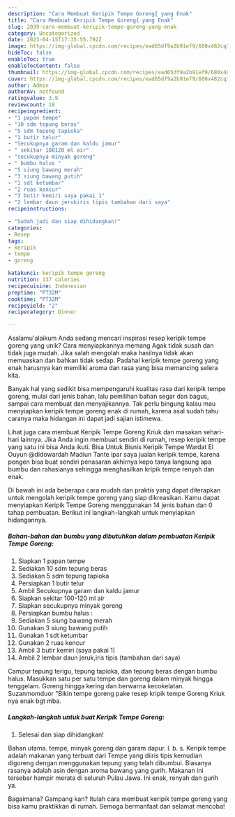 ```yaml
---
description: "Cara Membuat Keripik Tempe Goreng{ yang Enak"
title: "Cara Membuat Keripik Tempe Goreng{ yang Enak"
slug: 2039-cara-membuat-keripik-tempe-goreng-yang-enak
category: Uncategorized
date: 2023-04-15T17:35:55.792Z
image: https://img-global.cpcdn.com/recipes/ead65df9a2b91ef9/680x482cq70/keripik-tempe-goreng-foto-resep-utama.jpg
hideToc: false
enableToc: true
enableTocContent: false
thumbnail: https://img-global.cpcdn.com/recipes/ead65df9a2b91ef9/680x482cq70/keripik-tempe-goreng-foto-resep-utama.jpg
cover: https://img-global.cpcdn.com/recipes/ead65df9a2b91ef9/680x482cq70/keripik-tempe-goreng-foto-resep-utama.jpg
author: Admin
authorAv: notfound
ratingvalue: 3.9
reviewcount: 18
recipeingredient:
- "1 papan tempe"
- "10 sdm tepung beras"
- "5 sdm tepung tapioka"
- "1 butir telur"
- "Secukupnya garam dan kaldu jamur"
- " sekitar 100120 ml air"
- "secukupnya minyak goreng"
- " bumbu halus "
- "5 siung bawang merah"
- "3 siung bawang putih"
- "1 sdt ketumbar"
- "2 ruas kencur"
- "3 butir kemiri saya pakai 1"
- "2 lembar daun jerukiris tipis tambahan dari saya"
recipeinstructions:

- "Sudah jadi dan siap dihidangkan!"
categories:
- Resep
tags:
- keripik
- tempe
- goreng

katakunci: keripik tempe goreng 
nutrition: 137 calories
recipecuisine: Indonesian
preptime: "PT32M"
cooktime: "PT32M"
recipeyield: "2"
recipecategory: Dinner

---
```



Asalamu'alaikum Anda sedang mencari inspirasi resep keripik tempe goreng yang unik? Cara menyiapkannya memang Agak tidak susah dan tidak juga mudah. Jika salah mengolah maka hasilnya tidak akan memuaskan dan bahkan tidak sedap. Padahal keripik tempe goreng yang enak harusnya kan memiliki aroma dan rasa yang bisa memancing selera kita.


Banyak hal yang sedikit bisa mempengaruhi kualitas rasa dari keripik tempe goreng, mulai dari jenis bahan, lalu pemilihan bahan segar dan bagus, sampai cara membuat dan menyajikannya. Tak perlu bingung kalau mau menyiapkan keripik tempe goreng enak di rumah, karena asal sudah tahu caranya maka hidangan ini dapat jadi sajian istimewa.

Lihat juga cara membuat Keripik Tempe Goreng Kriuk dan masakan sehari-hari lainnya. Jika Anda ingin membuat sendiri di rumah, resep keripik tempe yang satu ini bisa Anda ikuti. Bisa Untuk Bisnis Keripik Tempe Wardat El Ouyun @didowardah Madiun Tante ipar saya jualan keripik tempe, karena pengen bisa buat sendiri penasaran akhirnya kepo tanya langsung apa bumbu dan rahasianya sehingga menghasilkan kripik tempe renyah dan enak.


Di bawah ini ada beberapa cara mudah dan praktis yang dapat diterapkan untuk mengolah keripik tempe goreng yang siap dikreasikan. Kamu dapat menyiapkan Keripik Tempe Goreng menggunakan 14 jenis bahan dan 0 tahap pembuatan. Berikut ini langkah-langkah untuk menyiapkan hidangannya.

<!--inarticleads1-->

##### Bahan-bahan dan bumbu yang dibutuhkan dalam pembuatan Keripik Tempe Goreng:

1. Siapkan 1 papan tempe
1. Sediakan 10 sdm tepung beras
1. Sediakan 5 sdm tepung tapioka
1. Persiapkan 1 butir telur
1. Ambil Secukupnya garam dan kaldu jamur
1. Siapkan  sekitar 100-120 ml air
1. Siapkan secukupnya minyak goreng
1. Persiapkan  bumbu halus :
1. Sediakan 5 siung bawang merah
1. Gunakan 3 siung bawang putih
1. Gunakan 1 sdt ketumbar
1. Gunakan 2 ruas kencur
1. Ambil 3 butir kemiri (saya pakai 1)
1. Ambil 2 lembar daun jeruk,iris tipis (tambahan dari saya)


Campur tepung terigu, tepung tapioka, dan tepung beras dengan bumbu halus. Masukkan satu per satu tempe dan goreng dalam minyak hingga tenggelam. Goreng hingga kering dan berwarna kecokelatan. Suzanmomduor &#34;Bikin tempe goreng pake resep kripik tempe Goreng Kriuk nya enak bgt mba. 

<!--inarticleads2-->

##### Langkah-langkah untuk buat Keripik Tempe Goreng:


1. Selesai dan siap dihidangkan!

Bahan utama. tempe, minyak goreng dan garam dapur. l. b. s. Keripik tempe adalah makanan yang terbuat dari Tempe yang diiris tipis kemudian digoreng dengan menggunakan tepung yang telah dibumbui. Biasanya rasanya adalah asin dengan aroma bawang yang gurih. Makanan ini tersebar hampir merata di seluruh Pulau Jawa. Ini enak, renyah dan gurih ya. 

Bagaimana? Gampang kan? Itulah cara membuat keripik tempe goreng yang bisa kamu praktikkan di rumah. Semoga bermanfaat dan selamat mencoba!
